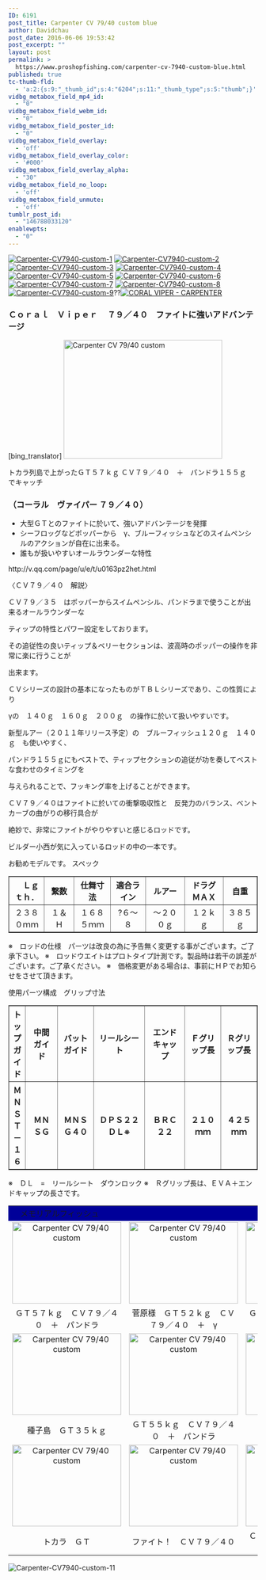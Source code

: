 ```yaml
---
ID: 6191
post_title: Carpenter CV 79/40 custom blue
author: Davidchau
post_date: 2016-06-06 19:53:42
post_excerpt: ""
layout: post
permalink: >
  https://www.proshopfishing.com/carpenter-cv-7940-custom-blue.html
published: true
tc-thumb-fld:
  - 'a:2:{s:9:"_thumb_id";s:4:"6204";s:11:"_thumb_type";s:5:"thumb";}'
vidbg_metabox_field_mp4_id:
  - "0"
vidbg_metabox_field_webm_id:
  - "0"
vidbg_metabox_field_poster_id:
  - "0"
vidbg_metabox_field_overlay:
  - 'off'
vidbg_metabox_field_overlay_color:
  - '#000'
vidbg_metabox_field_overlay_alpha:
  - "30"
vidbg_metabox_field_no_loop:
  - 'off'
vidbg_metabox_field_unmute:
  - 'off'
tumblr_post_id:
  - "146788033120"
enablewpts:
  - "0"
---
```

<a href="/wp-content/uploads/2016/06/Carpenter-CV7940-custom-1.jpg"><img src="/wp-content/uploads/2016/06/Carpenter-CV7940-custom-1-600x600.jpg" alt="Carpenter-CV7940-custom-1" /></a> <a href="/wp-content/uploads/2016/06/Carpenter-CV7940-custom-2.jpg"><img src="/wp-content/uploads/2016/06/Carpenter-CV7940-custom-2-600x600.jpg" alt="Carpenter-CV7940-custom-2" /></a> <a href="/wp-content/uploads/2016/06/Carpenter-CV7940-custom-3.jpg"><img src="/wp-content/uploads/2016/06/Carpenter-CV7940-custom-3-600x600.jpg" alt="Carpenter-CV7940-custom-3" /></a> <a href="/wp-content/uploads/2016/06/Carpenter-CV7940-custom-4.jpg"><img src="/wp-content/uploads/2016/06/Carpenter-CV7940-custom-4-600x600.jpg" alt="Carpenter-CV7940-custom-4" /></a> <a href="/wp-content/uploads/2016/06/Carpenter-CV7940-custom-5.jpg"><img src="/wp-content/uploads/2016/06/Carpenter-CV7940-custom-5-600x600.jpg" alt="Carpenter-CV7940-custom-5" /></a> <a href="/wp-content/uploads/2016/06/Carpenter-CV7940-custom-6.jpg"><img src="/wp-content/uploads/2016/06/Carpenter-CV7940-custom-6-600x600.jpg" alt="Carpenter-CV7940-custom-6" /></a> <a href="/wp-content/uploads/2016/06/Carpenter-CV7940-custom-7.jpg"><img src="/wp-content/uploads/2016/06/Carpenter-CV7940-custom-7-600x600.jpg" alt="Carpenter-CV7940-custom-7" /></a> <a href="/wp-content/uploads/2016/06/Carpenter-CV7940-custom-8.jpg"><img src="/wp-content/uploads/2016/06/Carpenter-CV7940-custom-8-600x600.jpg" alt="Carpenter-CV7940-custom-8" /></a> <a href="/wp-content/uploads/2016/06/Carpenter-CV7940-custom-9.jpg"><img src="/wp-content/uploads/2016/06/Carpenter-CV7940-custom-9-600x600.jpg" alt="Carpenter-CV7940-custom-9" /></a>??<a href="/wp-content/uploads/2016/06/CORAL-VIPER-CARPENTER.jpg"><img src="/wp-content/uploads/2016/06/CORAL-VIPER-CARPENTER-600x600.jpg" alt="CORAL VIPER - CARPENTER" /></a>
<h3><strong>Ｃｏｒａｌ　Ｖｉｐｅｒ </strong>　７９／４０　ファイトに強いアドバンテージ</h3>
[bing_translator]

<img title="Carpenter CV 79/40 custom" src="/wp-content/uploads/2016/05/carpenter-cv-7940-custom.jpg" alt="Carpenter CV 79/40 custom" width="320" height="240" />

トカラ列島で上がったＧＴ５７ｋｇ
ＣＶ７９／４０　＋　パンドラ１５５ｇ　でキャッチ
<h3>（コーラル　ヴァイパー ７９／４０）</h3>
<ul>
 	<li>大型ＧＴとのファイトに於いて、強いアドバンテージを発揮</li>
 	<li>シーフロッグなどポッパーから　γ、ブルーフィッシュなどのスイムペンシルのアクションが自在に出来る。</li>
 	<li>誰もが扱いやすいオールラウンダーな特性</li>
</ul>
http://v.qq.com/page/u/e/t/u0163pz2het.html

〈ＣＶ７９／４０　解説〉

ＣＶ７９／３５　はポッパーからスイムペンシル、パンドラまで使うことが出来るオールラウンダーな

ティップの特性とパワー設定をしております。

その追従性の良いティップ＆ベリーセクションは、波高時のポッパーの操作を非常に楽に行うことが

出来ます。

ＣＶシリーズの設計の基本になったものがＴＢＬシリーズであり、この性質により

γの　１４０ｇ　１６０ｇ　２００ｇ　の操作に於いて扱いやすいです。

新型ルアー（２０１１年リリース予定）の　ブルーフィッシュ１２０ｇ　１４０ｇ　も使いやすく、

パンドラ１５５ｇにもベストで、ティップセクションの追従が功を奏してベストな食わせのタイミングを

与えられることで、フッキング率を上げることができます。

ＣＶ７９／４０はファイトに於いての衝撃吸収性と　反発力のバランス、ベントカーブの曲がりの移行具合が

絶妙で、非常にファイトがやりやすいと感じるロッドです。

ビルダー小西が気に入っているロッドの中の一本です。

お勧めモデルです。
スペック
<table border="1">
<tbody>
<tr>
<th style="width: 0px; height: 0px;" align="center" width="72">　Ｌｇｔｈ．</th>
<th align="center" width="64">繋数</th>
<th align="center" width="89">仕舞寸法</th>
<th align="center" width="83">適合ライン</th>
<th align="center" width="99">ルアー</th>
<th align="center" width="96">ドラグＭＡＸ</th>
<th align="center" width="79">自重</th>
</tr>
<tr>
<td align="center" width="72">２３８０ｍｍ</td>
<td align="center" width="64">１＆Ｈ</td>
<td align="center" width="89">１６８５ｍｍ</td>
<td align="center" width="83">?６～８</td>
<td align="center" width="99">～２００ｇ</td>
<td align="center" width="96">１２ｋｇ</td>
<td align="center" width="79">３８５ｇ</td>
</tr>
</tbody>
</table>
※　ロッドの仕様　パーツは改良の為に予告無く変更する事がございます。ご了承下さい。
※　ロッドウエイトはプロトタイプ計測です。製品時は若干の誤差がございます。ご了承ください。
※　価格変更がある場合は、事前にＨＰでお知らせをさせて頂きます。

使用パーツ構成　グリップ寸法
<table border="1">
<tbody>
<tr>
<th style="width: 0px; height: 0px;" align="center">トップガイド</th>
<th align="center">中間ガイド</th>
<th align="center">バットガイド</th>
<th align="center">リールシート</th>
<th align="center">エンドキャップ</th>
<th align="center">Ｆグリップ長</th>
<th align="center">Ｒグリップ長</th>
</tr>
<tr>
<th align="center">ＭＮＳＴ－１６</th>
<th align="center">ＭＮＳＧ</th>
<th align="center">ＭＮＳＧ４０</th>
<th align="center">ＤＰＳ２２　ＤＬ※</th>
<th align="center">ＢＲＣ２２</th>
<th align="center">２１０ｍｍ</th>
<th align="center">４２５ｍｍ</th>
</tr>
</tbody>
</table>
※　ＤＬ　=　リールシート　ダウンロック
※　Ｒグリップ長は、ＥＶＡ＋エンドキャップの長さです。
<table style="width: 100%;" border="0">
<tbody>
<tr>
<td style="width: 0px; height: 0px;" colspan="3" align="left" bgcolor="#000099" height="35">　メモリアルフィッシュ</td>
</tr>
<tr>
<td align="center" valign="middle"><img title="Carpenter CV 79/40 custom" src="/wp-content/uploads/2016/05/carpenter-cv-7940-custom-1.jpg" alt="Carpenter CV 79/40 custom" width="220" height="165" /></td>
<td align="center" valign="middle"><img title="Carpenter CV 79/40 custom" src="/wp-content/uploads/2016/05/carpenter-cv-7940-custom-2.jpg" alt="Carpenter CV 79/40 custom" width="220" height="165" /></td>
<td align="center" valign="middle"><img title="Carpenter CV 79/40 custom" src="/wp-content/uploads/2016/05/carpenter-cv-7940-custom-3.jpg" alt="Carpenter CV 79/40 custom" width="220" height="165" /></td>
</tr>
<tr>
<td align="center" valign="middle">ＧＴ５７ｋｇ　ＣＶ７９／４０　＋　パンドラ</td>
<td align="center" valign="middle">菅原様　ＧＴ５２ｋｇ　ＣＶ７９／４０　＋　γ</td>
<td align="center" valign="middle">ＧＴ５５ｋｇ　ＣＶ７９／４０　＋　γ２５０ｇ</td>
</tr>
<tr>
<td align="center" valign="middle"><img title="Carpenter CV 79/40 custom" src="/wp-content/uploads/2016/05/carpenter-cv-7940-custom-4.jpg" alt="Carpenter CV 79/40 custom" width="220" height="165" /></td>
<td align="center" valign="middle"><img title="Carpenter CV 79/40 custom" src="/wp-content/uploads/2016/05/carpenter-cv-7940-custom-5.jpg" alt="Carpenter CV 79/40 custom" width="220" height="165" /></td>
<td align="center" valign="middle"><img title="Carpenter CV 79/40 custom" src="/wp-content/uploads/2016/05/carpenter-cv-7940-custom-6.jpg" alt="Carpenter CV 79/40 custom" width="220" height="165" /></td>
</tr>
<tr>
<td align="center" valign="middle">種子島　ＧＴ３５ｋｇ</td>
<td align="center" valign="middle">ＧＴ５５ｋｇ　ＣＶ７９／４０　＋　パンドラ</td>
<td align="center" valign="middle">トカラ　ＧＴ</td>
</tr>
<tr>
<td align="center" valign="middle"><img title="Carpenter CV 79/40 custom" src="/wp-content/uploads/2016/05/carpenter-cv-7940-custom-7.jpg" alt="Carpenter CV 79/40 custom" width="220" height="165" /></td>
<td align="center" valign="middle"><img title="Carpenter CV 79/40 custom" src="/wp-content/uploads/2016/05/carpenter-cv-7940-custom-8.jpg" alt="Carpenter CV 79/40 custom" width="220" height="165" /></td>
<td align="center" valign="middle"><img title="Carpenter CV 79/40 custom" src="/wp-content/uploads/2016/05/carpenter-cv-7940-custom-9.jpg" alt="Carpenter CV 79/40 custom" width="220" height="165" /></td>
</tr>
<tr>
<td align="center" valign="middle">トカラ　ＧＴ</td>
<td align="center" valign="middle">ファイト！　ＣＶ７９／４０</td>
<td align="center" valign="middle">ＣＶ７９／４０　＋　試作ルアー</td>
</tr>
</tbody>
</table>
<img src="/wp-content/uploads/2016/06/Carpenter-CV7940-custom-11-600x600.jpg" alt="Carpenter-CV7940-custom-11" />